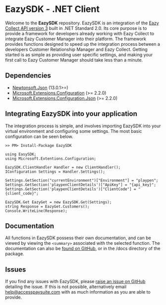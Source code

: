 
# EazySDK - .NET Client
Welcome to the **EazySDK** repository.  EazySDK is an integration of the 
[Eazy Collect API version 3](https://eazycollectservices.github.io/EazyCollectAPIv3/) built in .NET Standard 2.0. Its core purpose is to provide a framework for developers already working with Eazy Collect to integrate Eazy Customer Manager into their platform. The framework provides functions designed to speed up the integration process between a developers Customer Relationship Manager and Eazy Collect. Getting started is as simple as providing user specific settings, and making your first call to Eazy Customer Manager should take less than a minute.

## Dependencies
 - [Newtonsoft.Json](https://www.nuget.org/packages/Newtonsoft.Json/) (13.0.1>=)
 -  [Microsoft.Extensions.Configuration](https://www.nuget.org/packages/Microsoft.Extensions.Configuration/) (>= 2.2.0)
 - [Microsoft.Extensions.Configuration.Json](https://www.nuget.org/packages/Microsoft.Extensions.Configuration.Json/) (>= 2.2.0)

## Integrating EazySDK into your application
The integration process is simple, and involves importing EazySDK into your 
 virtual environment and configuring some settings. The most basic 
configuration can be seen below.

    >> PM> Install-Package EazySDK
     
    using EasySDK;
    using Microsoft.Extentions.Configuration;
    
    EazySDK.ClientHandler Handler = new ClientHandler();
    IConfiguration Settings = Handler.Settings();
    
    Settings.GetSection("currentEnvironment")["Environment"] = "playpen"; 
    Settings.GetSection('playpenClientDetails')["ApiKey"] = "{api_key}";
    Settings.GetSection('playpenClientDetails')["ClientCode"] = "{client_code}";
    
    EazySDK.Get EazyGet = new EazySDK.Get(Settings);
    string Response = EazyGet.Customers();
    Console.WriteLine(Response);

## Documentation
All functions in EazySDK possess their own documentation, and can be viewed by viewing the `<summary>` associated with the selected function. The documentation can also be [found on GitHub](https://github.com/EazyCollectServices/EazyCollectSDK-DotNet/tree/master/EazySDK/docs), or in the /docs directory of the package.

## Issues
If you find any issues with EazySDK, please [raise an issue on GitHub](https://github.com/EazyCollectServices/EazyCollectSDK-DotNet/issues/new) detailing the issue. If this is not possible, alternatively email help@accesspaysuite.com with as much information as you are able to provide.